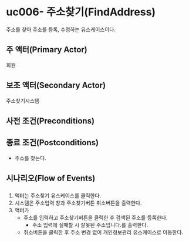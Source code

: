 # uc006- 주소찾기(FindAddress)
주소를 찾아 주소를 등록, 수정하는 유스케이스이다.

## 주 액터(Primary Actor)
회원

## 보조 액터(Secondary Actor)
주소찾기시스템

## 사전 조건(Preconditions)


## 종료 조건(Postconditions)
- 주소를 찾는다.

## 시나리오(Flow of Events)

### 

1. 액터는 주소찾기 유스케이스를 클릭한다.
2. 시스템은 주소입력 창과 주소찾기버튼 취소버튼을 출력한다.
3. 액터가 
    - 주소를 입력하고 주소찾기버튼을 클릭한 후 검색된 주소를 등록한다.
        - 주소 입력에 실패할 시 잘못된 주소입니다.를 출력한다.
    - 취소버튼을 클릭한 후 주소 변경 없이 개인정보관리 유스케이스로 이동한다.


